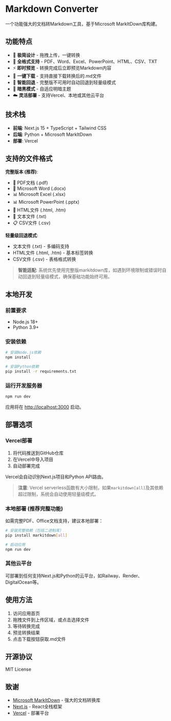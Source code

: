 # Markdown Converter

一个功能强大的文档转Markdown工具，基于Microsoft MarkItDown库构建。

## 功能特点

- 🚀 **极简设计** - 拖拽上传，一键转换
- 📄 **全格式支持** - PDF、Word、Excel、PowerPoint、HTML、CSV、TXT
- ⚡ **即时预览** - 转换完成后立即预览Markdown内容
- 💾 **一键下载** - 支持直接下载转换后的.md文件
- 🔄 **智能回退** - 完整版不可用时自动回退到轻量级模式
- 🌙 **暗黑模式** - 自适应明暗主题
- ☁️ **灵活部署** - 支持Vercel、本地或其他云平台

## 技术栈

- **前端**: Next.js 15 + TypeScript + Tailwind CSS
- **后端**: Python + Microsoft MarkItDown
- **部署**: Vercel

## 支持的文件格式

**完整版本 (推荐)**:
- 📄 PDF文档 (.pdf)
- 📄 Microsoft Word (.docx)
- 📊 Microsoft Excel (.xlsx)
- 📊 Microsoft PowerPoint (.pptx)
- 📄 HTML文件 (.html, .htm)
- 📄 文本文件 (.txt)
- 📋 CSV文件 (.csv)

**轻量级回退模式**:
- 文本文件 (.txt) - 多编码支持
- HTML文件 (.html, .htm) - 基本标签转换
- CSV文件 (.csv) - 表格格式转换

> **智能适配**: 系统优先使用完整版markitdown库，如遇到环境限制或错误时自动回退到轻量级模式，确保基础功能始终可用。

## 本地开发

### 前置要求

- Node.js 18+
- Python 3.9+

### 安装依赖

```bash
# 安装Node.js依赖
npm install

# 安装Python依赖
pip install -r requirements.txt
```

### 运行开发服务器

```bash
npm run dev
```

应用将在 [http://localhost:3000](http://localhost:3000) 启动。

## 部署选项

### Vercel部署

1. 将代码推送到GitHub仓库
2. 在Vercel中导入项目
3. 自动部署完成

Vercel会自动识别Next.js项目和Python API路由。

> **注意**: Vercel serverless函数有大小限制，如果`markitdown[all]`及其依赖超过限制，系统会自动使用轻量级模式。

### 本地部署 (推荐完整功能)

如需完整PDF、Office文档支持，建议本地部署：

```bash
# 安装完整依赖（包括二进制库）
pip install markitdown[all]

# 启动应用
npm run dev
```

### 其他云平台

可部署到任何支持Next.js和Python的云平台，如Railway、Render、DigitalOcean等。

## 使用方法

1. 访问应用首页
2. 拖拽文件到上传区域，或点击选择文件
3. 等待转换完成
4. 预览转换结果
5. 点击下载按钮获取.md文件

## 开源协议

MIT License

## 致谢

- [Microsoft MarkItDown](https://github.com/microsoft/markitdown) - 强大的文档转换库
- [Next.js](https://nextjs.org/) - React全栈框架
- [Vercel](https://vercel.com/) - 部署平台
